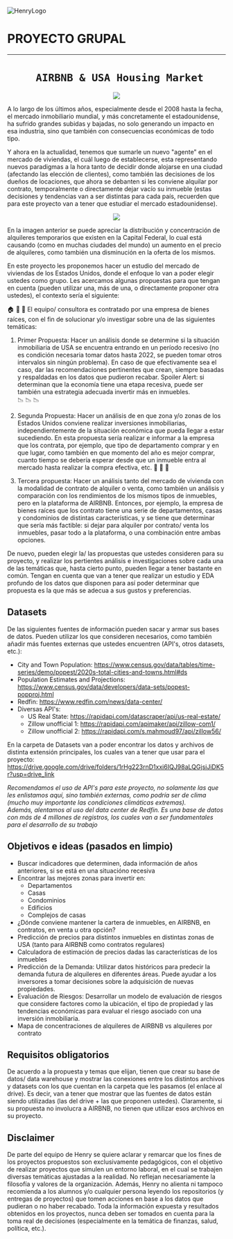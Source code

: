 ![HenryLogo](https://d31uz8lwfmyn8g.cloudfront.net/Assets/logo-henry-white-lg.png)

# **PROYECTO GRUPAL**

- - -

# <h1 align="center">**` AIRBNB & USA Housing Market`**

<p align="center">
<img src="https://images.pexels.com/photos/1546168/pexels-photo-1546168.jpeg?cs=srgb&dl=pexels-david-mcbee-1546168.jpg&fm=jpg"   
>
</p>


A lo largo de los últimos años, especialmente desde el 2008 hasta la fecha, el mercado inmobiliario mundial, y más concretamente el estadounidense, ha sufrido grandes subidas y bajadas, no solo generando un impacto en esa industria, sino que también con consecuencias económicas de todo tipo.  


Y ahora en la actualidad, tenemos que sumarle un nuevo "agente" en el mercado de viviendas, el cuál luego de establecerse, esta representando nuevos paradigmas a la hora tanto de decidir donde alojarse en una ciudad (afectando las elección de clientes), como también las decisiones de los dueños de locaciones, que ahora se debanten si les conviene alquilar 
por contrato, temporalmente o directamente dejar vacío su inmueble (estas decisiones y tendencias van a ser distintas para cada país, recuerden que para este proyecto van a tener que estudiar el mercado estadounidense).


<p align="center">
<img src="https://pbs.twimg.com/media/Fonr4iMWYAAAOTC.jpg" >
<p align="center">

En la imagen anterior se puede apreciar la distribución y concentración de alquileres temporarios que existen en la Capital Federal, lo cual está causando (como en muchas ciudades del mundo) un aumento en el precio de alquileres, como también una disminución en la oferta de los mismos. 
  
En este proyecto les proponemos hacer un estudio del mercado de viviendas de los Estados Unidos, donde el enfoque lo van a poder elegir ustedes como grupo. Les acercamos algunas propuestas para que tengan en cuenta (pueden utilizar una, más de una, o directamente
proponer otra ustedes), el contexto sería el siguiente:  

:house: :house_with_garden: :department_store: El equipo/ consultora es contratado por una empresa de bienes raíces, con el fin de solucionar y/o investigar sobre una de las siguientes temáticas:

1. Primer Propuesta: Hacer un análisis donde se determine si la situación inmobiliaria de USA se encuentra entrando en un período recesivo (no es condición necesaria tomar datos hasta 2022, se pueden tomar otros intervalos sin ningún problema). En caso de que efectivamente sea el caso, dar las recomendaciones pertinentes que crean, siempre basadas y respaldadas en los datos que pudieron recabar. Spoiler Alert: si determinan que la economía tiene una etapa recesiva, puede ser también una estrategia adecuada invertir más en inmuebles.   
:chart_with_downwards_trend: :chart_with_downwards_trend: :chart_with_downwards_trend:

2. Segunda Propuesta: Hacer un análisis de en que zona y/o zonas de los Estados Unidos conviene realizar inversiones inmobiliarias, independientemente de la situación económica que pueda llegar a estar sucediendo. En esta propuesta sería realizar e informar a la empresa que los contrata, por ejemplo, que tipo de departamento comprar y en que lugar, como también en que momento del año es mejor comprar, cuanto tiempo se debería esperar desde que un inmueble entra al mercado hasta realizar la compra efectiva, etc.
:money_with_wings: :money_with_wings: :money_with_wings:

3. Tercera propuesta: Hacer un análisis tanto del mercado de vivienda con la modalidad de contrato de alquiler o venta, como también un análisis y comparación con los rendimientos de los mismos tipos de inmuebles, pero en la plataforma de AIRBNB. Entonces, por ejemplo, la empresa de bienes raíces que los contrato tiene una serie de departamentos, casas y condominios de distintas características, y se tiene que determinar que sería más factible: si dejar para alquiler por contrato/ venta los inmuebles, pasar todo a la plataforma, o una combinación entre ambas opciones.

De nuevo, pueden elegir la/ las propuestas que ustedes consideren para su proyecto, y realizar los pertientes análisis e investigaciones sobre cada una de las temáticas que, hasta cierto punto, pueden llegar a tener bastante en común. Tengan en cuenta que van a tener que realizar un estudio y EDA profundo de los datos que disponen para así poder determinar que propuesta es la que más se adecua a sus gustos y preferencias. 

## **Datasets**
De las siguientes fuentes de información pueden sacar y armar sus bases de datos. Pueden utilizar los que consideren necesarios, como también añadir más fuentes externas que ustedes encuentren (API's, otros datasets, etc.):

- City and Town Population: https://www.census.gov/data/tables/time-series/demo/popest/2020s-total-cities-and-towns.html#ds
- Population Estimates and Projections: https://www.census.gov/data/developers/data-sets/popest-popproj.html
- Redfin: https://www.redfin.com/news/data-center/
- Diversas API's:  
    * US Real State: https://rapidapi.com/datascraper/api/us-real-estate/
    * Zillow unofficial 1: https://rapidapi.com/apimaker/api/zillow-com1/
    * Zillow unofficial 2: https://rapidapi.com/s.mahmoud97/api/zillow56/
  
En la carpeta de Datasets van a poder encontrar los datos y archivos de distinta extensión principales, los cuales van a tener que usar para el proyecto: https://drive.google.com/drive/folders/1rHg223rnD1xxi6IQJ98aLQGjsiJiDK5r?usp=drive_link 
   
*Recomendamos el uso de API's para este proyecto, no solamente las que les enlistamos aquí, sino también externas, como podría ser de clima (mucho muy importante las condiciones climáticas extremas).  
Además, alentamos al uso del data center de Redfin. Es una base de datos con más de 4 millones de registros, los cuales van a ser fundamentales para el desarrollo de su trabajo*
   
## **Objetivos e ideas (pasados en limpio)**

- Buscar indicadores que determinen, dada información de años anteriores, si se está en una situacióno recesiva
- Encontrar las mejores zonas para invertir en:
  * Departamentos
  * Casas
  * Condominios
  * Edificios
  * Complejos de casas
- ¿Dónde conviene mantener la cartera de inmuebles, en AIRBNB, en contratos, en venta u otra opción?
- Predicción de precios para distintos inmuebles en distintas zonas de USA (tanto para AIRBNB como contratos regulares)
- Calculadora de estimación de precios dadas las características de los inmuebles
- Predicción de la Demanda: Utilizar datos históricos para predecir la demanda futura de alquileres en diferentes áreas. Puede ayudar a los inversores a tomar decisiones sobre la adquisición de nuevas propiedades.
- Evaluación de Riesgos: Desarrollar un modelo de evaluación de riesgos que considere factores como la ubicación, el tipo de propiedad y las tendencias económicas para evaluar el riesgo asociado con una inversión inmobiliaria.
- Mapa de concentraciones de alquileres de AIRBNB vs alquileres por contrato

## Requisitos obligatorios  
De acuerdo a la propuesta y temas que elijan, tienen que crear su base de datos/ data warehouse y mostrar las conexiones entre los distintos archivos y datasets con los que cuentan en la carpeta que les pasamos (el enlace al drive). Es decir, van a tener que mostrar que las fuentes de datos están siendo utilizadas (las del drive + las que proponen ustedes). Claramente, si su propuesta no involucra a AIRBNB, no tienen que utilizar esos archivos en su proyecto.

## Disclaimer  
De parte del equipo de Henry se quiere aclarar y remarcar que los fines de los proyectos propuestos son exclusivamente pedagógicos, con el objetivo de realizar proyectos que simulen un entorno laboral, en el cual se trabajen diversas temáticas ajustadas a la realidad.
 No reflejan necesariamente la filosofía y valores de la organización. Además, Henry no alienta ni tampoco recomienda a los alumnos y/o cualquier persona leyendo los repositorios (y entregas de proyectos) que tomen acciones en base a los datos que pudieran o no haber recabado. Toda la información expuesta y resultados obtenidos en los proyectos, nunca deben ser tomados en cuenta para la toma real de decisiones (especialmente en la temática de finanzas, salud, política, etc.).


